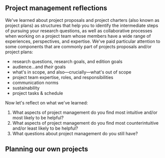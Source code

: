 ## Project management reflections

We've learned about project proposals and project charters (also known as project plans) as structures that help you to identify the intermediate steps of pursuing your research questions, as well as collaborative processes when working on a project team whose members have a wide range of experiences, perspectives, and expertise.
We've paid particular attention to some components that are commonly part of projects proposals and/or project plans:

- research questions, research goals, and edition goals
- audience...and *their* goals
- what's in scope, and also—crucially—what's out of scope
- project team expertise, roles, and responsibilities
- communication norms
- sustainability
- project tasks & schedule

Now let's reflect on what we've learned:

1. What aspects of project management do you find most intuitive and/or most likely to be helpful?
2. What aspects of project management do you find most counterintuitive and/or least likely to be helpful?
3. What questions about project management do you still have?

## Planning our own projects
